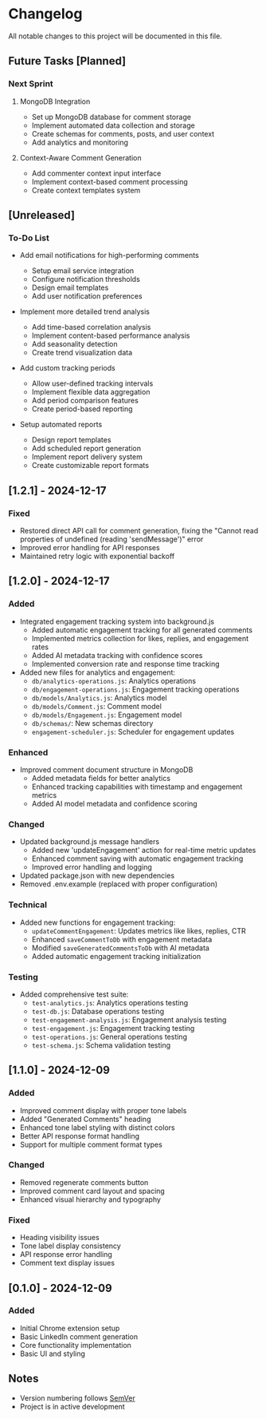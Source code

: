 # Changelog

All notable changes to this project will be documented in this file.

## Future Tasks [Planned]

### Next Sprint
1. MongoDB Integration
   - Set up MongoDB database for comment storage
   - Implement automated data collection and storage
   - Create schemas for comments, posts, and user context
   - Add analytics and monitoring

2. Context-Aware Comment Generation
   - Add commenter context input interface
   - Implement context-based comment processing
   - Create context templates system

## [Unreleased]
### To-Do List
- Add email notifications for high-performing comments
  - Setup email service integration
  - Configure notification thresholds
  - Design email templates
  - Add user notification preferences

- Implement more detailed trend analysis
  - Add time-based correlation analysis
  - Implement content-based performance analysis
  - Add seasonality detection
  - Create trend visualization data

- Add custom tracking periods
  - Allow user-defined tracking intervals
  - Implement flexible data aggregation
  - Add period comparison features
  - Create period-based reporting

- Setup automated reports
  - Design report templates
  - Add scheduled report generation
  - Implement report delivery system
  - Create customizable report formats

## [1.2.1] - 2024-12-17

### Fixed
- Restored direct API call for comment generation, fixing the "Cannot read properties of undefined (reading 'sendMessage')" error
- Improved error handling for API responses
- Maintained retry logic with exponential backoff

## [1.2.0] - 2024-12-17

### Added
- Integrated engagement tracking system into background.js
  - Added automatic engagement tracking for all generated comments
  - Implemented metrics collection for likes, replies, and engagement rates
  - Added AI metadata tracking with confidence scores
  - Implemented conversion rate and response time tracking
- Added new files for analytics and engagement:
  - `db/analytics-operations.js`: Analytics operations
  - `db/engagement-operations.js`: Engagement tracking operations
  - `db/models/Analytics.js`: Analytics model
  - `db/models/Comment.js`: Comment model
  - `db/models/Engagement.js`: Engagement model
  - `db/schemas/`: New schemas directory
  - `engagement-scheduler.js`: Scheduler for engagement updates

### Enhanced
- Improved comment document structure in MongoDB
  - Added metadata fields for better analytics
  - Enhanced tracking capabilities with timestamp and engagement metrics
  - Added AI model metadata and confidence scoring

### Changed
- Updated background.js message handlers
  - Added new 'updateEngagement' action for real-time metric updates
  - Enhanced comment saving with automatic engagement tracking
  - Improved error handling and logging
- Updated package.json with new dependencies
- Removed .env.example (replaced with proper configuration)

### Technical
- Added new functions for engagement tracking:
  - `updateCommentEngagement`: Updates metrics like likes, replies, CTR
  - Enhanced `saveCommentToDb` with engagement metadata
  - Modified `saveGeneratedCommentsToDb` with AI metadata
  - Added automatic engagement tracking initialization

### Testing
- Added comprehensive test suite:
  - `test-analytics.js`: Analytics operations testing
  - `test-db.js`: Database operations testing
  - `test-engagement-analysis.js`: Engagement analysis testing
  - `test-engagement.js`: Engagement tracking testing
  - `test-operations.js`: General operations testing
  - `test-schema.js`: Schema validation testing

## [1.1.0] - 2024-12-09

### Added
- Improved comment display with proper tone labels
- Added "Generated Comments" heading
- Enhanced tone label styling with distinct colors
- Better API response format handling
- Support for multiple comment format types

### Changed
- Removed regenerate comments button
- Improved comment card layout and spacing
- Enhanced visual hierarchy and typography

### Fixed
- Heading visibility issues
- Tone label display consistency
- API response error handling
- Comment text display issues

## [0.1.0] - 2024-12-09

### Added
- Initial Chrome extension setup
- Basic LinkedIn comment generation
- Core functionality implementation
- Basic UI and styling

## Notes
- Version numbering follows [SemVer](http://semver.org/)
- Project is in active development
